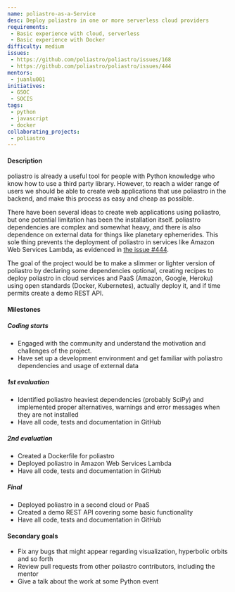 ```yaml
---
name: poliastro-as-a-Service
desc: Deploy poliastro in one or more serverless cloud providers
requirements:
 - Basic experience with cloud, serverless
 - Basic experience with Docker
difficulty: medium
issues:
 - https://github.com/poliastro/poliastro/issues/168
 - https://github.com/poliastro/poliastro/issues/444
mentors:
 - juanlu001
initiatives:
 - GSOC
 - SOCIS
tags:
 - python
 - javascript
 - docker
collaborating_projects:
 - poliastro
---
```


#### Description

poliastro is already a useful tool for people with Python knowledge who know how to use a third party
library. However, to reach a wider range of users we should be able to create web applications
that use poliastro in the backend, and make this process as easy and cheap as possible.

There have been several ideas to create web applications using poliastro, but one potential
limitation has been the installation itself. poliastro dependencies are complex and somewhat
heavy, and there is also dependence on external data for things like planetary ephemerides.
This sole thing prevents the deployment of poliastro in services like Amazon Web Services Lambda,
as evidenced in [the issue #444](https://github.com/poliastro/poliastro/issues/444).

The goal of the project would be to make a slimmer or lighter version of poliastro by declaring
some dependencies optional, creating recipes to deploy poliastro in cloud services and PaaS
(Amazon, Google, Heroku) using open standards (Docker, Kubernetes), actually deploy it,
and if time permits create a demo REST API.

#### Milestones

##### Coding starts

* Engaged with the community and understand the motivation and challenges of
  the project.
* Have set up a development environment and get familiar with poliastro dependencies and usage of external data

##### 1st evaluation

* Identified poliastro heaviest dependencies (probably SciPy) and implemented proper alternatives, warnings and error messages when they are not installed
* Have all code, tests and documentation in GitHub

##### 2nd evaluation

* Created a Dockerfile for poliastro
* Deployed poliastro in Amazon Web Services Lambda
* Have all code, tests and documentation in GitHub

##### Final

* Deployed poliastro in a second cloud or PaaS
* Created a demo REST API covering some basic functionality
* Have all code, tests and documentation in GitHub

#### Secondary goals

* Fix any bugs that might appear regarding visualization, hyperbolic orbits and so forth
* Review pull requests from other poliastro contributors, including the mentor
* Give a talk about the work at some Python event

